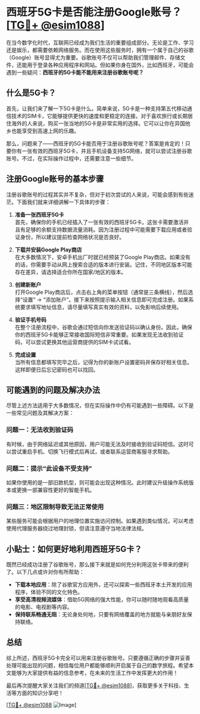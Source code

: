 # 西班牙5G卡是否能注册Google账号？[[TG💪+ @esim1088](https://t.me/s/esim1088)]

在当今数字化时代，互联网已经成为我们生活的重要组成部分。无论是工作、学习还是娱乐，都需要依赖网络服务。而在使用这些服务时，拥有一个属于自己的谷歌（Google）账号显得尤为重要。谷歌账号不仅可以帮助我们管理邮件、存储文件，还能用于登录各种应用程序和网站。但如果你身在国外，比如西班牙，可能会遇到一些疑问：**西班牙的5G卡能不能用来注册谷歌账号呢？**

## 什么是5G卡？

首先，让我们来了解一下5G卡是什么。简单来说，5G卡是一种支持第五代移动通信技术的SIM卡，它能够提供更快的速度和更稳定的连接。对于喜欢旅行或长期居住海外的人来说，购买一张当地的5G卡是非常实用的选择。它可以让你在异国他乡也能享受到高速上网的乐趣。

那么，问题来了——西班牙的5G卡能否用于注册谷歌账号呢？答案是肯定的！只要你有一张有效的西班牙5G卡，并且手机设备支持5G网络，就可以尝试注册谷歌账号。不过，在实际操作过程中，还需要注意一些细节。

## 注册Google账号的基本步骤

注册谷歌账号的过程其实并不复杂，但对于初次尝试的人来说，可能会感到有些迷茫。下面我们就来详细讲解一下具体的步骤：

1. **准备一张西班牙5G卡**  
   首先，确保你的手机已经插入了一张有效的西班牙5G卡。这张卡需要激活并且有足够的余额支持数据流量消耗。因为注册过程中可能需要下载应用或者验证身份，所以建议提前检查网络状况是否良好。

2. **下载并安装Google Play商店**  
   在大多数情况下，安卓手机出厂时就已经预装了Google Play商店。如果没有的话，你需要手动从网上搜索合适的版本进行安装。记住，不同地区版本可能存在差异，请选择适合你所在国家/地区的版本。

3. **创建新账户**  
   打开Google Play商店后，点击右上角的菜单按钮（通常是三条横线），然后选择“设置” -> “添加账户”。接下来按照提示输入相关信息即可完成注册。如果系统要求填写地址信息，请尽量填写真实有效的资料，以免影响后续使用。

4. **验证手机号码**  
   在整个注册流程中，谷歌会通过短信向你发送验证码以确认身份。因此，确保你的西班牙5G卡能够正常接收国际短信非常重要。如果发现无法收到验证码，可以尝试更换其他运营商提供的SIM卡试试看。

5. **完成设置**  
   当所有信息都填写完毕之后，记得为你的新账户设置密码并保存好相关信息。这样即便日后忘记密码也可以找回。

## 可能遇到的问题及解决办法

尽管上述方法适用于大多数情况，但在实际操作中仍有可能遇到一些障碍。以下是一些常见问题及其解决方案：

### 问题一：无法收到验证码
有时候，由于网络延迟或其他原因，用户可能无法及时接收到验证码短信。这时可以尝试重启手机、切换飞行模式后再试，或者联系运营商客服寻求帮助。

### 问题二：提示“此设备不受支持”
如果你使用的是一部旧款机型，则可能会出现这种情况。此时建议升级操作系统版本或更换一部兼容性更好的智能手机。

### 问题三：地区限制导致无法正常使用
某些服务可能会根据用户的地理位置实施访问控制。如果遇到类似情况，可以考虑使用代理服务器绕过地理封锁，但请注意遵守当地法律法规。

## 小贴士：如何更好地利用西班牙5G卡？

既然已经成功注册了谷歌账号，那么接下来就是如何充分利用这张卡带来的便利了。以下几点或许对你有所帮助：

- **下载本地应用**：除了谷歌官方应用外，还可以探索一些西班牙本土开发的应用程序，体验不同的文化特色。
- **享受高清视频流媒体**：借助5G网络的强大性能，你可以随时随地观看高质量的电影、电视剧等内容。
- **保持联系畅通无阻**：无论身处何地，只要有网络覆盖的地方就能与亲朋好友保持联络。

## 总结

综上所述，西班牙5G卡完全可以用来注册谷歌账号。只要遵循正确的步骤并妥善处理可能出现的问题，相信每位用户都能够顺利开启属于自己的数字旅程。希望本文能够为大家提供有益的信息参考，在未来的生活工作中发挥更大的作用！

最后再次提醒大家关注我们的频道[[TG💪+ @esim1088](https://t.me/s/esim1088)]，获取更多关于科技、生活等方面的知识分享吧！

[[TG💪+ @esim1088](https://t.me/s/esim1088) ![Image](https://i.postimg.cc/4NQfJmqS/Snipaste-2025-05-13-00-14-12.png)]